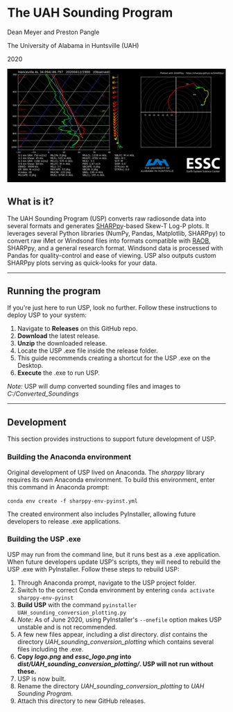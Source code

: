 # The UAH Sounding Program

Dean Meyer and Preston Pangle

The University of Alabama in Huntsville (UAH)

2020

![example](example.png)

## What is it?

The UAH Sounding Program (USP) converts raw radiosonde data into several formats and generates [SHARPpy](https://sharppy.github.io/SHARPpy/)-based Skew-T Log-P plots. It leverages several Python libraries (NumPy, Pandas, Matplotlib, SHARPpy) to convert raw iMet or Windsond files into formats compatible with [RAOB](https://www.raob.com/), SHARPpy, and a general research format. Windsond data is processed with Pandas for quality-control and ease of viewing. USP also outputs custom SHARPpy plots serving as quick-looks for your data.

---

## Running the program

If you're just here to run USP, look no further. Follow these instructions to deploy USP to your system:

1. Navigate to **Releases** on this GitHub repo.
1. **Download** the latest release.
1. **Unzip** the downloaded release.
1. Locate the USP .exe file inside the release folder.
1. This guide recommends creating a shortcut for the USP .exe on the Desktop.
1. **Execute** the .exe to run USP.

*Note:* USP will dump converted sounding files and images to *C:/Converted_Soundings*

---

## Development

This section provides instructions to support future development of USP.

### Building the Anaconda environment

Original development of USP lived on Anaconda. The *sharppy* library requires its own Anaconda environment. To build this environment, enter this command in Anaconda prompt:

`conda env create -f sharppy-env-pyinst.yml`

The created environment also includes PyInstaller, allowing future developers to release .exe applications.

### Building the USP .exe

USP may run from the command line, but it runs best as a .exe application. When future developers update USP's scripts, they will need to rebuild the USP .exe with PyInstaller. Follow these steps to rebuild USP:

1. Through Anaconda prompt, navigate to the USP project folder.
1. Switch to the correct Conda environment by entering `conda activate sharppy-env-pyinst`
1. **Build USP** with the command `pyinstaller UAH_sounding_conversion_plotting.py`
1. *Note:* As of June 2020, using PyInstaller's `--onefile` option makes USP unstable and is not recommended.
1. A few new files appear, including a *dist* directory. *dist* contains the directory *UAH_sounding_conversion_plotting* which contains several files including the .exe.
1. **Copy *logo.png* and *essc_logo.png* into *dist/UAH_sounding_conversion_plotting/*. USP will not run without these.**
1. USP is now built.
1. Rename the directory *UAH_sounding_conversion_plotting* to *UAH Sounding Program.*
1. Attach this directory to new GitHub releases.
